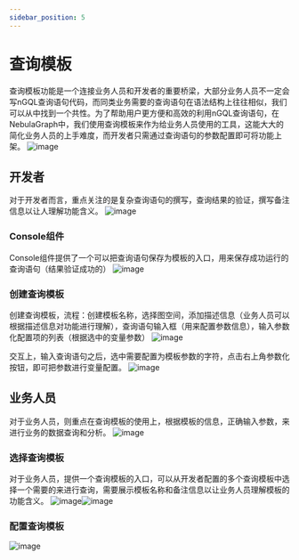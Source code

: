 ```yaml
---
sidebar_position: 5
---
```

# 查询模板

查询模板功能是一个连接业务人员和开发者的重要桥梁，大部分业务人员不一定会写nGQL查询语句代码，而同类业务需要的查询语句在语法结构上往往相似，我们可以从中找到一个共性。为了帮助用户更方便和高效的利用nGQL查询语句，在NebulaGraph中，我们使用查询模板来作为给业务人员使用的工具，这能大大的简化业务人员的上手难度，而开发者只需通过查询语句的参数配置即可将功能上架。
![image](https://github.com/yyh0808/blog-graphdocs/raw/master/img/Template-1.png)

## 开发者
对于开发者而言，重点关注的是复杂查询语句的撰写，查询结果的验证，撰写备注信息以让人理解功能含义。
![image](https://github.com/yyh0808/blog-graphdocs/raw/master/img/Template-5.png)

### Console组件
Console组件提供了一个可以把查询语句保存为模板的入口，用来保存成功运行的查询语句（结果验证成功的）
![image](https://github.com/yyh0808/blog-graphdocs/raw/master/img/Template-1.png)

### 创建查询模板
创建查询模板，流程：创建模板名称，选择图空间，添加描述信息（业务人员可以根据描述信息对功能进行理解），查询语句输入框（用来配置参数信息），输入参数化配置项的列表（根据选中的变量参数）
![image](https://github.com/yyh0808/blog-graphdocs/raw/master/img/Template-8.png)

交互上，输入查询语句之后，选中需要配置为模板参数的字符，点击右上角参数化按钮，即可把参数进行变量配置。
![image](https://github.com/yyh0808/blog-graphdocs/raw/master/img/Template-6.png)

## 业务人员
对于业务人员，则重点在查询模板的使用上，根据模板的信息，正确输入参数，来进行业务的数据查询和分析。
![image](https://github.com/yyh0808/blog-graphdocs/raw/master/img/Template-4.png)

### 选择查询模板
对于业务人员，提供一个查询模板的入口，可以从开发者配置的多个查询模板中选择一个需要的来进行查询，需要展示模板名称和备注信息以让业务人员理解模板的功能含义。
![image](https://github.com/yyh0808/blog-graphdocs/raw/master/img/Template-11.png)![image](https://github.com/yyh0808/blog-graphdocs/raw/master/img/Template-10.png)

### 配置查询模板

![image](https://github.com/yyh0808/blog-graphdocs/raw/master/img/Template-9.png)